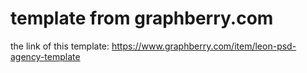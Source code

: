 
# template from graphberry.com

the link of this template: https://www.graphberry.com/item/leon-psd-agency-template
